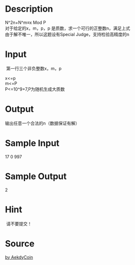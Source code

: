 
# Description

<div class="content"><div>N^2n+N^m≡x Mod P</div>
<div>对于给定的x，m，p，p 是质数，求一个可行的正整数n，满足上式</div>
<div>由于解不唯一，所以这题设有Special Judge，支持检验高精度的n</div>
<div></div>
<p></p>
<p></p></div>

# Input

<div class="content"><p> 第一行三个非负整数x，m，p</p>
<div>x&lt;=p</div>
<div>m&lt;=P</div>
<div>P&lt;=10^9+7,P为随机生成大质数</div>
<div></div></div>

# Output

<div class="content"><div>输出任意一个合法的n（数据保证有解）</div>
<div></div></div>

# Sample Input

<div class="content"><span class="sampledata">17 0 997	</span></div>

# Sample Output

<div class="content"><span class="sampledata">2</span></div>

# Hint

<div class="content"><p></p><p> 请不要提交！</p><p></p></div>

# Source

<div class="content"><p><a href="problemset.php?search= by AekdyCoin"> by AekdyCoin</a></p></div>


